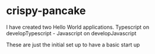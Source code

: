 # crispy-pancake

I have created two Hello World applications. Typescript on developTypescript - Javascript on developJavascript

These are just the initial set up to have a basic start up
